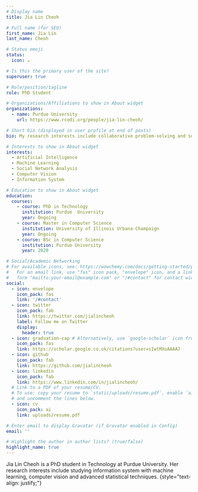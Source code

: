 ```yaml
---
# Display name
title: Jia Lin Cheoh

# Full name (for SEO)
first_name: Jia Lin
last_name: Cheoh

# Status emoji
status:
  icon: ☕️

# Is this the primary user of the site?
superuser: true

# Role/position/tagline
role: PhD Student

# Organizations/Affiliations to show in About widget
organizations:
  - name: Purdue University
    url: https://www.rcodi.org/people/jia-lin-cheoh/

# Short bio (displayed in user profile at end of posts)
bio: My research interests include collaborative problem-solving and social network analysis  with machine learning and advanced statistical techniques.

# Interests to show in About widget
interests:
  - Artificial Intelligence
  - Machine Learning
  - Social Network Analysis
  - Computer Vision
  - Information System

# Education to show in About widget
education:
  courses:
    - course: PhD in Technology
      institution: Purdue  University
      year: Ongoing
    - course: Master in Computer Science
      institution: University of Illinois Urbana-Champaign
      year: Ongoing
    - course: BSc in Computer Science
      institution: Purdue University
      year: 2020

# Social/Academic Networking
# For available icons, see: https://wowchemy.com/docs/getting-started/page-builder/#icons
#   For an email link, use "fas" icon pack, "envelope" icon, and a link in the
#   form "mailto:your-email@example.com" or "/#contact" for contact widget.
social:
  - icon: envelope
    icon_pack: fas
    link: '/#contact'
  - icon: twitter
    icon_pack: fab
    link: https://twitter.com/jialincheoh
    label: Follow me on Twitter
    display:
      header: true
  - icon: graduation-cap # Alternatively, use `google-scholar` icon from `ai` icon pack
    icon_pack: fas
    link: https://scholar.google.co.uk/citations?user=sIwtMXoAAAAJ
  - icon: github
    icon_pack: fab
    link: https://github.com/jialincheoh
  - icon: linkedin
    icon_pack: fab
    link: https://www.linkedin.com/in/jialincheoh/
  # Link to a PDF of your resume/CV.
  # To use: copy your resume to `static/uploads/resume.pdf`, enable `ai` icons in `params.yaml`,
  # and uncomment the lines below.
  - icon: cv
    icon_pack: ai
    link: uploads/resume.pdf

# Enter email to display Gravatar (if Gravatar enabled in Config)
email: ''

# Highlight the author in author lists? (true/false)
highlight_name: true
---
```


Jia Lin Cheoh is a PhD student in Technology at Purdue University.  Her research interests include studying information system with machine learning, computer vision and advanced statistical techniques.
{style="text-align: justify;"}
